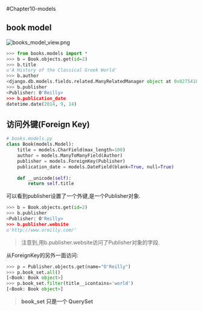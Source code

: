 #Chapter10-models

## book model

![books_model_view.png](https://raw.githubusercontent.com/urmyfaith/NotesOfDjangoBook/master/notes/images/books_model_view.png)

```python
>>> from books.models import *
>>> b = Book.objects.get(id=2)
>>> b.title
u'A History of the Classical Greek World'
>>> b.author
<django.db.models.fields.related.ManyRelatedManager object at 0x027541F0>
>>> b.publisher
<Publisher: O'Reilly>
>>> b.publication_date
datetime.date(2014, 9, 14)
```

## 访问外键(Foreign Key)

```python
# books.models.py
class Book(models.Model):
    title = models.CharField(max_length=100)
    author = models.ManyToManyField(Author)
    publisher = models.ForeignKey(Publisher)
    publication_date = models.DateField(blank=True, null=True)
    
    def __unicode(self):
        return self.title
```
可以看到publisher设置了一个外键,是一个Publisher对象.
```python
>>> b = Book.objects.get(id=2)
>>> b.publisher
<Publisher: O'Reilly>
>>> b.publisher.website
u'http://www.oreilly.com/'
```
> 注意到,用b.publisher.website访问了Publisher对象的字段.

从ForeignKey的另外一面访问:
```python
>>> p = Publisher.objects.get(name="O'Reilly")
>>> p.book_set.all()
[<Book: Book object>]
>>> p.book_set.filter(title__icontains='world')
[<Book: Book object>]
```

> **book_set 只是一个 QuerySet**

